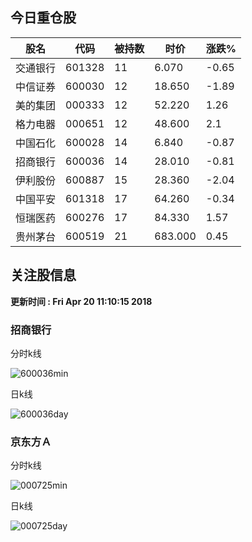 
## 今日重仓股 

|股名|代码|被持数|时价|涨跌%|
|---|---|---|---|---|
|交通银行|601328|11|6.070|-0.65|
|中信证券|600030|12|18.650|-1.89|
|美的集团|000333|12|52.220|1.26|
|格力电器|000651|12|48.600|2.1|
|中国石化|600028|14|6.840|-0.87|
|招商银行|600036|14|28.010|-0.81|
|伊利股份|600887|15|28.360|-2.04|
|中国平安|601318|17|64.260|-0.34|
|恒瑞医药|600276|17|84.330|1.57|
|贵州茅台|600519|21|683.000|0.45|

## 关注股信息
**更新时间 : Fri Apr 20 11:10:15 2018**
### 招商银行 
分时k线

![600036min](http://image.sinajs.cn/newchart/min/n/sh600036.gif)

日k线

![600036day](http://image.sinajs.cn/newchart/daily/n/sh600036.gif)

### 京东方Ａ 
分时k线

![000725min](http://image.sinajs.cn/newchart/min/n/sz000725.gif)

日k线

![000725day](http://image.sinajs.cn/newchart/daily/n/sz000725.gif)
